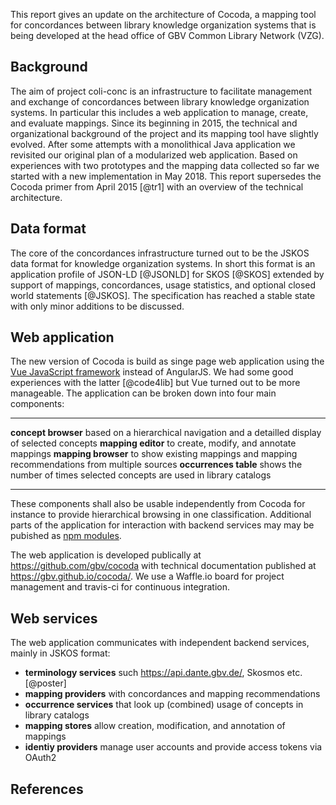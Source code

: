 
This report gives an update on the architecture of Cocoda, a mapping tool for
concordances between library knowledge organization systems that is being
developed at the head office of GBV Common Library Network (VZG).

<!-- A new implementation or Cocoda mapping tool has been started from scratch. -->

## Background

The aim of project coli-conc is an infrastructure to facilitate management and
exchange of concordances between library knowledge organization systems. In
particular this includes a web application to manage, create, and evaluate
mappings. Since its beginning in 2015, the technical and organizational
background of the project and its mapping tool have slightly evolved. After
some attempts with a monolithical Java application we revisited our original
plan of a modularized web application. Based on experiences with two prototypes
and the mapping data collected so far we started with a new implementation in
May 2018. This report supersedes the Cocoda primer from April 2015 [@tr1] with
an overview of the technical architecture.

## Data format

The core of the concordances infrastructure turned out to be the JSKOS data
format for knowledge organization systems. In short this format is an
application profile of JSON-LD [@JSONLD] for SKOS [@SKOS] extended by support
of mappings, concordances, usage statistics, and optional closed world
statements [@JSKOS]. The specification has reached a stable state with only
minor additions to be discussed.

## Web application

The new version of Cocoda is build as singe page web application using the [Vue
JavaScript framework](https://vuejs.org/) instead of AngularJS. We had some
good experiences with the latter [@code4lib] but Vue turned out to be more
manageable. The application can be broken down into four main components:

---------------------- --------------------------------------------------------------------------------
**concept browser**    based on a hierarchical navigation and a detailled display of selected concepts
**mapping editor**     to create, modify, and annotate mappings
**mapping browser**    to show existing mappings and mapping recommendations from multiple sources
**occurrences table**  shows the number of times selected concepts are used in library catalogs
---------------------- -------------------------------------------------------------------------------

These components shall also be usable independently from Cocoda for instance to
provide hierarchical browsing in one classification. Additional parts of the
application for interaction with backend services may may be pubished as [npm
modules](https://www.npmjs.com).

The web application is developed publically at <https://github.com/gbv/cocoda>
with technical documentation published at <https://gbv.github.io/cocoda/>. We
use a Waffle.io board for project management and travis-ci for continuous
integration.

## Web services

The web application communicates with independent backend services, mainly in
JSKOS format:

* **terminology services** such <https://api.dante.gbv.de/>, Skosmos etc. [@poster]
* **mapping providers** with concordances and mapping recommendations
* **occurrence services** that look up (combined) usage of concepts in library catalogs
* **mapping stores** allow creation, modification, and annotation of mappings
* **identiy providers** manage user accounts and provide access tokens via OAuth2

## References
